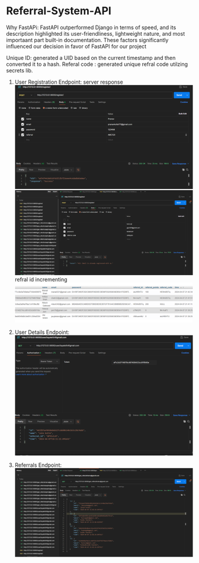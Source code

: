 # Referral-System-API

Why FastAPi: FastAPI outperformed Django in terms of speed, and its description highlighted its user-friendliness, lightweight nature, and most importaant part built-in documentation. These factors significantly influenced our decision in favor of FastAPI for our project

Unique ID: generated a UID based on the current timestamp and then converted it to a hash.
Referal code : generated unique refral code utilzing secrets lib.
1. User Registration Endpoint:
server response
![alt text](image.png)
![alt text](image-1.png)
refral id incrementing
![alt text](image-4.png)

2. User Details Endpoint:
![alt text](image-3.png)

3. Referrals Endpoint:
![alt text](image-2.png)

